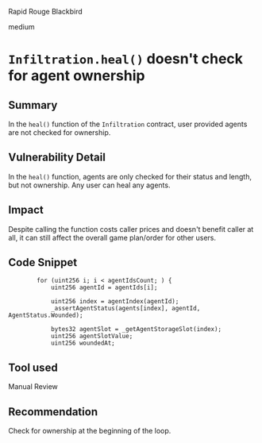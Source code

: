 Rapid Rouge Blackbird

medium

# `Infiltration.heal()` doesn't check for agent ownership
## Summary
In the `heal()` function of the `Infiltration` contract, user provided agents are not checked for ownership.

## Vulnerability Detail
In the `heal()` function, agents are only checked for their status and length, but not ownership. Any user can heal any agents.

## Impact
Despite calling the function costs caller prices and doesn't benefit caller at all, it can still affect the overall game plan/order for other users.

## Code Snippet
```solidity
        for (uint256 i; i < agentIdsCount; ) {
            uint256 agentId = agentIds[i];

            uint256 index = agentIndex(agentId);
            _assertAgentStatus(agents[index], agentId, AgentStatus.Wounded);

            bytes32 agentSlot = _getAgentStorageSlot(index);
            uint256 agentSlotValue;
            uint256 woundedAt;
```


## Tool used
Manual Review

## Recommendation
Check for ownership at the beginning of the loop.